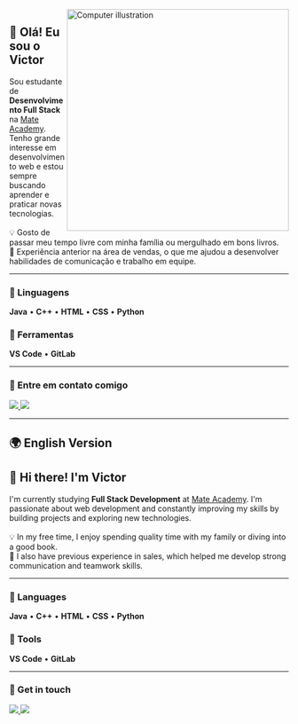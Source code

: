 <img src="https://raw.githubusercontent.com/MicaelliMedeiros/micaellimedeiros/master/image/computer-illustration.png" min-width="400px" max-width="400px" width="400px" align="right" alt="Computer illustration">

<h2 align="left">👋 Olá! Eu sou o Victor</h2>

<p align="left">
  Sou estudante de <strong>Desenvolvimento Full Stack</strong> na <a href="https://mate.academy/" target="_blank">Mate Academy</a>.  
  Tenho grande interesse em desenvolvimento web e estou sempre buscando aprender e praticar novas tecnologias.  
  <br><br>
  💡 Gosto de passar meu tempo livre com minha família ou mergulhado em bons livros.  
  <br>
  💼 Experiência anterior na área de vendas, o que me ajudou a desenvolver habilidades de comunicação e trabalho em equipe.
</p>

---

### 🦄 Linguagens
<p align="left">
  <strong>Java</strong> • <strong>C++</strong> • <strong>HTML</strong> • <strong>CSS</strong> • <strong>Python</strong>
</p>

### 💼 Ferramentas
<p align="left">
  <strong>VS Code</strong> • <strong>GitLab</strong>
</p>

---

### 💌 Entre em contato comigo
<p align="left">
  <a href="mailto:victorliranfsu@gmail.com" alt="Gmail">
    <img src="https://img.shields.io/badge/-Gmail-FF0000?style=flat-square&logo=gmail&logoColor=white" />
  </a>

  <a href="https://www.instagram.com/invites/contact/?i=1a7x8o5fvmd9o&utm_content=126go7m" alt="Instagram">
    <img src="https://img.shields.io/badge/-Instagram-DF0174?style=flat-square&logo=instagram&logoColor=white" />
  </a>
</p>

---

## 🌍 English Version

<h2 align="left">👋 Hi there! I'm Victor</h2>

<p align="left">
  I'm currently studying <strong>Full Stack Development</strong> at <a href="https://mate.academy/" target="_blank">Mate Academy</a>.  
  I'm passionate about web development and constantly improving my skills by building projects and exploring new technologies.  
  <br><br>
  💡 In my free time, I enjoy spending quality time with my family or diving into a good book.  
  <br>
  💼 I also have previous experience in sales, which helped me develop strong communication and teamwork skills.
</p>

---

### 🦄 Languages
<p align="left">
  <strong>Java</strong> • <strong>C++</strong> • <strong>HTML</strong> • <strong>CSS</strong> • <strong>Python</strong>
</p>

### 💼 Tools
<p align="left">
  <strong>VS Code</strong> • <strong>GitLab</strong>
</p>

---

### 💌 Get in touch
<p align="left">
  <a href="mailto:victorliranfsu@gmail.com" alt="Gmail">
    <img src="https://img.shields.io/badge/-Gmail-FF0000?style=flat-square&logo=gmail&logoColor=white" />
  </a>

  <a href="https://www.instagram.com/invites/contact/?i=1a7x8o5fvmd9o&utm_content=126go7m" alt="Instagram">
    <img src="https://img.shields.io/badge/-Instagram-DF0174?style=flat-square&logo=instagram&logoColor=white" />
  </a>
</p>

